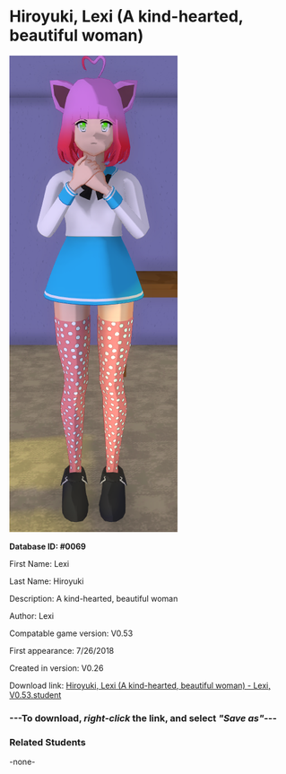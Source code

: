 # Hiroyuki, Lexi (A kind-hearted, beautiful woman)

<img src="../../Files/Images/Hiroyuki, Lexi (A kind-hearted, beautiful woman).png" title="Hiroyuki, Lexi (A kind-hearted, beautiful woman) - Lexi, V0.53">

**Database ID: #0069**

First Name: Lexi

Last Name: Hiroyuki

Description: A kind-hearted, beautiful woman

Author: Lexi

Compatable game version: V0.53

First appearance: 7/26/2018

Created in version: V0.26

Download link: <a href="https://raw.githubusercontent.com/Arbiter1223/Daigaku-Gurashi-Custom-Students/master/Files/Student%20Files/Hiroyuki%2C%20Lexi%20(A%20kind-hearted%2C%20beautiful%20woman)%20-%20Lexi%2C%20V0.53.student">Hiroyuki, Lexi (A kind-hearted, beautiful woman) - Lexi, V0.53.student</a>

### ---**To download, _right-click_ the link, and select _"Save as"_**---

### Related Students

-none-
